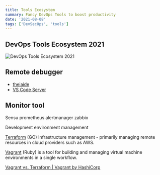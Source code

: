 ```yaml
---
title: Tools Ecosystem
summary: Fancy DevOps Tools to boost productivity
date: '2021-08-08'
tags: ['DevSecOps', 'tools']
---
```


## DevOps Tools Ecosystem 2021

![DevOps Tools Ecosystem 2021](https://harness.io/wp-content/uploads/2018/01/DevOps_Ecosystem_v2.jpg)

## Remote debugger

- [theiaide](https://github.com/theia-ide/theia-apps)
- [VS Code Server](https://github.com/cdr/code-server)

## Monitor tool

Sensu
prometheus alertmanager
zabbix

Development environment management

[Terraform](https://www.terraform.io/) (GO) Infrastructure management -
primarily managing remote resources in cloud providers such as AWS.

[Vagrant](https://www.vagrantup.com/intro)
(Ruby) is a tool for building and managing virtual
machine environments in a single workflow.

[Vagrant vs. Terraform | Vagrant by HashiCorp](https://www.vagrantup.com/intro/vs/terraform)

